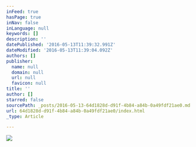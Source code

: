 ```yaml
---
inFeed: true
hasPage: true
inNav: false
inLanguage: null
keywords: []
description: ''
datePublished: '2016-05-13T11:39:32.991Z'
dateModified: '2016-05-13T11:39:04.092Z'
authors: []
publisher:
  name: null
  domain: null
  url: null
  favicon: null
title: ''
author: []
starred: false
sourcePath: _posts/2016-05-13-64d1828d-d91f-4b84-a84b-0a49fdf21ae0.md
url: 64d1828d-d91f-4b84-a84b-0a49fdf21ae0/index.html
_type: Article

---
```

![](https://the-grid-user-content.s3-us-west-2.amazonaws.com/bca6fbf0-0654-417b-82cc-e13d99ff260a.jpg)
